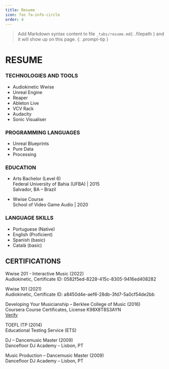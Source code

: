 ```yaml
---
title: Resume
icon: fas fa-info-circle
order: 4
---
```


> Add Markdown syntax content to file `_tabs/resume.md`{: .filepath } and it will show up on this page.
{: .prompt-tip }
# RESUME

### TECHNOLOGIES AND TOOLS

- Audiokinetic Wwise
- Unreal Engine
- Reaper
- Ableton Live
- VCV Rack
- Audacity
- Sonic Visualiser


### PROGRAMMING LANGUAGES
- Unreal Blueprints
- Pure Data
- Processing

### EDUCATION  

- Arts Bachelor (Level 6)\
Federal University of Bahia (UFBA) | 2015\
Salvador, BA – Brazil

- Wwise Course\
School of Video Game Audio | 2020


### LANGUAGE SKILLS  

- Portuguese (Native)
- English (Proficient)
- Spanish (basic)
- Català (basic)


## CERTIFICATIONS

Wwise 201 - Interactive Music (2022)\
Audiokinetic, Certificate ID: 0582f5ed-8228-415c-8305-9416ed408282

Wwise 101 (2021)\
Audiokinetic, Certificate ID: a8450d4e-aef6-28db-3fd7-5a0cf54de2bb

Developing Your Musicianship – Berklee College of Music (2016)\
Coursera Course Certificates, License K98X8T8S3AYN\
[Verify](https://www.coursera.org/account/accomplishments/verify/K98X8T8S3AYN)

TOEFL ITP (2014)\
Educational Testing Service (ETS)

DJ – Dancemusic Master (2009)\
Dancefloor DJ Academy – Lisbon, PT

Music Production – Dancemusic Master (2009)\
Dancefloor DJ Academy – Lisbon, PT


